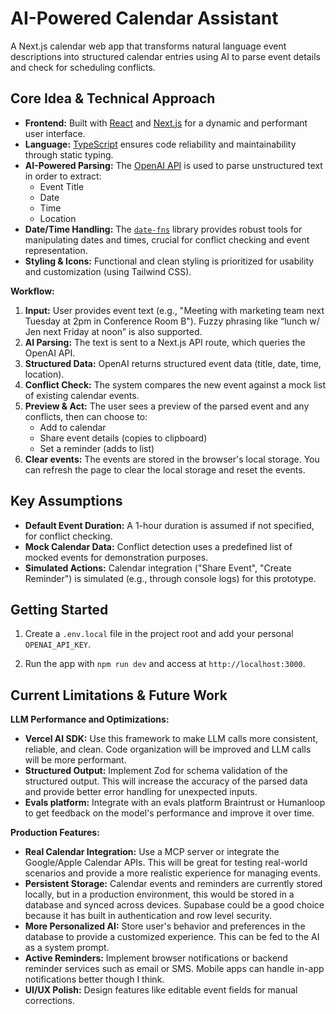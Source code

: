 # AI-Powered Calendar Assistant

A Next.js calendar web app that transforms natural language event descriptions into structured calendar entries using AI to parse event details and check for scheduling conflicts.

## Core Idea & Technical Approach

*   **Frontend:** Built with [React](https://reactjs.org/) and [Next.js](https://nextjs.org/) for a dynamic and performant user interface.
*   **Language:** [TypeScript](https://www.typescriptlang.org/) ensures code reliability and maintainability through static typing.
*   **AI-Powered Parsing:** The [OpenAI API](https://openai.com/api/) is used to parse unstructured text in order to extract:
    *   Event Title
    *   Date
    *   Time
    *   Location
*   **Date/Time Handling:** The [`date-fns`](https://date-fns.org/) library provides robust tools for manipulating dates and times, crucial for conflict checking and event representation.
*   **Styling & Icons:** Functional and clean styling is prioritized for usability and customization (using Tailwind CSS).

**Workflow:**

1.  **Input:** User provides event text (e.g., "Meeting with marketing team next Tuesday at 2pm in Conference Room B"). Fuzzy phrasing like “lunch w/ Jen next Friday at noon” is also supported.
2.  **AI Parsing:** The text is sent to a Next.js API route, which queries the OpenAI API.
3.  **Structured Data:** OpenAI returns structured event data (title, date, time, location).
4.  **Conflict Check:** The system compares the new event against a mock list of existing calendar events.
5.  **Preview & Act:** The user sees a preview of the parsed event and any conflicts, then can choose to:
    *   Add to calendar
    *   Share event details (copies to clipboard)
    *   Set a reminder (adds to list)
6. **Clear events:** The events are stored in the browser's local storage. You can refresh the page to clear the local storage and reset the events.

## Key Assumptions

*   **Default Event Duration:** A 1-hour duration is assumed if not specified, for conflict checking.
*   **Mock Calendar Data:** Conflict detection uses a predefined list of mocked events for demonstration purposes.
*   **Simulated Actions:** Calendar integration ("Share Event", "Create Reminder") is simulated (e.g., through console logs) for this prototype.

## Getting Started

1. Create a `.env.local` file in the project root and add your personal `OPENAI_API_KEY`.

2. Run the app with `npm run dev` and access at `http://localhost:3000`.

## Current Limitations & Future Work

**LLM Performance and Optimizations:**

*   **Vercel AI SDK:** Use this framework to make LLM calls more consistent, reliable, and clean. Code organization will be improved and LLM calls will be more performant.
*   **Structured Output:** Implement Zod for schema validation of the structured output. This will increase the accuracy of the parsed data and provide better error handling for unexpected inputs.
*   **Evals platform:** Integrate with an evals platform Braintrust or Humanloop to get feedback on the model's performance and improve it over time.

**Production Features:**

*   **Real Calendar Integration:** Use a MCP server or integrate the Google/Apple Calendar APIs. This will be great for testing real-world scenarios and provide a more realistic experience for managing events.
*   **Persistent Storage:** Calendar events and reminders are currently stored locally, but in a production environment, this would be stored in a database and synced across devices. Supabase could be a good choice because it has built in authentication and row level security.
*   **More Personalized AI:** Store user's behavior and preferences in the database to provide a customized experience. This can be fed to the AI as a system prompt.
*   **Active Reminders:** Implement browser notifications or backend reminder services such as email or SMS. Mobile apps can handle in-app notifications better though I think.
*   **UI/UX Polish:** Design features like editable event fields for manual corrections.
